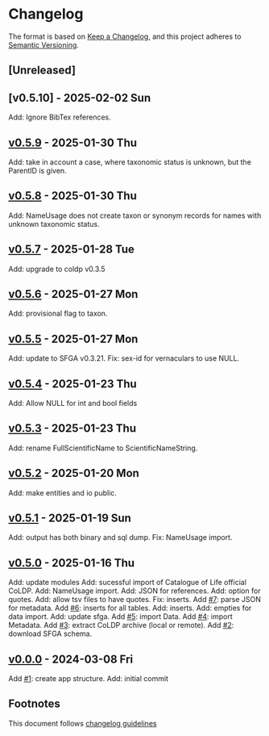 # Changelog

The format is based on [Keep a Changelog](https://keepachangelog.com/en/1.0.0/),
and this project adheres to [Semantic Versioning](https://semver.org/spec/v2.0.0.html).

## [Unreleased]

## [v0.5.10] - 2025-02-02 Sun

Add: Ignore BibTex references.

## [v0.5.9] - 2025-01-30 Thu

Add: take in account a case, where taxonomic status is unknown, but the
ParentID is given.

## [v0.5.8] - 2025-01-30 Thu

Add: NameUsage does not create taxon or synonym records for names with
unknown taxonomic status.

## [v0.5.7] - 2025-01-28 Tue

Add: upgrade to coldp v0.3.5

## [v0.5.6] - 2025-01-27 Mon

Add: provisional flag to taxon.

## [v0.5.5] - 2025-01-27 Mon

Add: update to SFGA v0.3.21.
Fix: sex-id for vernaculars to use NULL.

## [v0.5.4] - 2025-01-23 Thu

Add: Allow NULL for int and bool fields

## [v0.5.3] - 2025-01-23 Thu

Add: rename FullScientificName to ScientificNameString.

## [v0.5.2] - 2025-01-20 Mon

Add: make entities and io public.

## [v0.5.1] - 2025-01-19 Sun

Add: output has both binary and sql dump.
Fix: NameUsage import.

## [v0.5.0] - 2025-01-16 Thu

Add: update modules
Add: sucessful import of Catalogue of Life official CoLDP.
Add: NameUsage import.
Add: JSON for references.
Add: option for quotes.
Add: allow tsv files to have quotes.
Fix: inserts.
Add [#7]: parse JSON for metadata.
Add [#6]: inserts for all tables.
Add: inserts.
Add: empties for data import.
Add: update sfga.
Add [#5]: import Data.
Add [#4]: import Metadata.
Add [#3]: extract CoLDP archive (local or remote).
Add [#2]: download SFGA schema.

## [v0.0.0] - 2024-03-08 Fri

Add [#1]: create app structure.
Add: initial commit

## Footnotes

This document follows [changelog guidelines]

[v0.5.9]: https://github.com/sfborg/from-coldp/compare/v0.5.8...v0.5.9
[v0.5.8]: https://github.com/sfborg/from-coldp/compare/v0.5.7...v0.5.8
[v0.5.7]: https://github.com/sfborg/from-coldp/compare/v0.5.6...v0.5.7
[v0.5.6]: https://github.com/sfborg/from-coldp/compare/v0.5.5...v0.5.6
[v0.5.5]: https://github.com/sfborg/from-coldp/compare/v0.5.4...v0.5.5
[v0.5.4]: https://github.com/sfborg/from-coldp/compare/v0.5.3...v0.5.4
[v0.5.3]: https://github.com/sfborg/from-coldp/compare/v0.5.2...v0.5.3
[v0.5.2]: https://github.com/sfborg/from-coldp/compare/v0.5.1...v0.5.2
[v0.5.1]: https://github.com/sfborg/from-coldp/compare/v0.5.0...v0.5.1
[v0.5.0]: https://github.com/sfborg/from-coldp/compare/v0.0.0...v0.5.0
[v0.0.0]: https://github.com/sfborg/from-coldp/tree/v0.0.0
[#20]: https://github.com/sfborg/from-coldp/issues/20
[#19]: https://github.com/sfborg/from-coldp/issues/19
[#18]: https://github.com/sfborg/from-coldp/issues/18
[#17]: https://github.com/sfborg/from-coldp/issues/17
[#16]: https://github.com/sfborg/from-coldp/issues/16
[#15]: https://github.com/sfborg/from-coldp/issues/15
[#14]: https://github.com/sfborg/from-coldp/issues/14
[#13]: https://github.com/sfborg/from-coldp/issues/13
[#12]: https://github.com/sfborg/from-coldp/issues/12
[#11]: https://github.com/sfborg/from-coldp/issues/11
[#10]: https://github.com/sfborg/from-coldp/issues/10
[#9]: https://github.com/sfborg/from-coldp/issues/9
[#8]: https://github.com/sfborg/from-coldp/issues/8
[#7]: https://github.com/sfborg/from-coldp/issues/7
[#6]: https://github.com/sfborg/from-coldp/issues/6
[#5]: https://github.com/sfborg/from-coldp/issues/5
[#4]: https://github.com/sfborg/from-coldp/issues/4
[#3]: https://github.com/sfborg/from-coldp/issues/3
[#2]: https://github.com/sfborg/from-coldp/issues/2
[#1]: https://github.com/sfborg/from-coldp/issues/1
[changelog guidelines]: https://keepachangelog.com/en/1.0.0/
